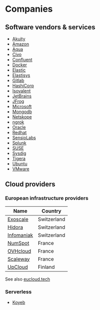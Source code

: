 # Companies

## Software vendors & services

* [Akuity](https://akuity.io/)
* [Amazon](amazon/amazon.md)
* [Aqua](aqua/aqua.md)
* [Civo](https://www.civo.com/)
* [Confluent](confluent/confluent.md)
* [Docker](docker/docker.md)
* [Elastic](elastic/elastic.md)
* [Elastisys](https://elastisys.com)
* [Gitlab](gitlab/gitlab.md)
* [HashiCorp](hashicorp/hashicorp.md)
* [Isovalent](https://isovalent.com/)
* [JetBrains](jetbrains/jetbrains.md)
* [JFrog](jfrog/jfrog.md)
* [Microsoft](microsoft/microsoft.md)
* [Mongodb](mongodb/mongodb.md)
* [Netskope](https://www.netskope.com/)
* [ngrok](ngrok/ngrok.md)
* [Oracle](oracle/oracle.md)
* [Redhat](redhat/redhat.md)
* [SensioLabs](sensiolabs/sensiolabs.md)
* [Splunk](https://www.splunk.com/)
* [SUSE](suse/suse.md)
* [Sysdig](sysdig/sysdig.md)
* [Tigera](tigera/tigera.md)
* [Ubuntu](ubuntu/ubuntu.md)
* [VMware](vmware/vmware.md)

## Cloud providers

### European infrastructure providers

Name                                      | Country
------------------------------------------|-------
[Exoscale](http://www.exoscale.com)       | Switzerland
[Hidora](https://hidora.io/)              | Switzerland
[Infomaniak](https://www.infomaniak.com/) | Switzerland
[NumSpot](https://numspot.com/)           | France
[OVHcloud](https://www.ovhcloud.com/fr/)  | France
[Scaleway](https://www.scaleway.com/)     | France
[UpCloud](https://upcloud.com/)           | Finland

See also [eucloud.tech](https://www.eucloud.tech/eu-providers/cloud)

### Serverless

* [Koyeb](https://www.koyeb.com/)
